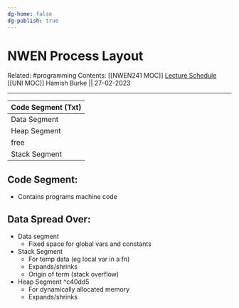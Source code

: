 ```yaml
---
dg-home: false
dg-publish: true
---
```


# NWEN Process Layout

Related: #programming 
Contents: [[NWEN241 MOC]]
[Lecture Schedule](https://ecs.wgtn.ac.nz/Courses/NWEN241_2023T1/LectureSchedule)
[[UNI MOC]]
Hamish Burke || 27-02-2023
***

| Code Segment (Txt) |
| ------------------ |
| Data Segment       |
| Heap Segment       |
| free               |
| Stack Segment      |

## Code Segment:

- Contains programs machine code

## Data Spread Over:

- Data segment
	- Fixed space for global vars and constants
- Stack Segment
	- For temp data (eg local var in a fn)
	- Expands/shrinks
	- Origin of term (stack overflow)
- Heap Segment ^c40dd5
	- For dynamically allocated memory
	- Expands/shrinks


